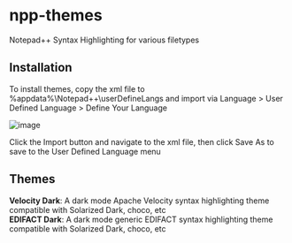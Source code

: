 # npp-themes
Notepad++ Syntax Highlighting for various filetypes

## Installation
To install themes, copy the xml file to %appdata%\Notepad++\userDefineLangs and import via Language > User Defined Language > Define Your Language

![image](https://github.com/DreamHazard/npp-themes/assets/10675364/47d23b6e-2b67-4aca-9cc2-cbfc25ae7369)

Click the Import button and navigate to the xml file, then click Save As to save to the User Defined Language menu

## Themes

**Velocity Dark**: A dark mode Apache Velocity syntax highlighting theme compatible with Solarized Dark, choco, etc  
**EDIFACT Dark**: A dark mode generic EDIFACT syntax highlighting theme compatible with Solarized Dark, choco, etc
